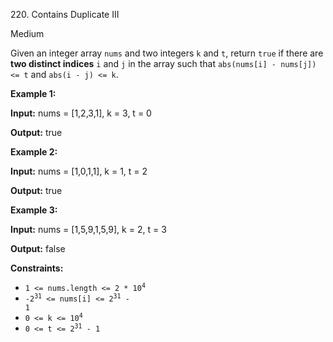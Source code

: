220\. Contains Duplicate III

Medium

Given an integer array `nums` and two integers `k` and `t`, return `true` if there are **two distinct indices** `i` and `j` in the array such that `abs(nums[i] - nums[j]) <= t` and `abs(i - j) <= k`.

**Example 1:**

**Input:** nums = [1,2,3,1], k = 3, t = 0

**Output:** true 

**Example 2:**

**Input:** nums = [1,0,1,1], k = 1, t = 2

**Output:** true 

**Example 3:**

**Input:** nums = [1,5,9,1,5,9], k = 2, t = 3

**Output:** false 

**Constraints:**

*   <code>1 <= nums.length <= 2 * 10<sup>4</sup></code>
*   <code>-2<sup>31</sup> <= nums[i] <= 2<sup>31</sup> - 1</code>
*   <code>0 <= k <= 10<sup>4</sup></code>
*   <code>0 <= t <= 2<sup>31</sup> - 1</code>